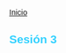 <!-- No borrar o modificar -->
[Inicio](./index.md)

## Sesión 3 

<!DOCTYPE html>
<html>
   <head>
      <title>Mundo Viajes</title>
      <style>
         body {
            font-family: Arial, sans-serif;
         }
         header {
            background-color: #3fd;
            color: black;
            padding: 20px;
            text-align: center;
         }

         section {
            border: 1px solid #ddd;
            padding: 20px;
            margin-bottom: 20px;
         }

         h2 {
            color: #33d1ff;
         }

         footer {
            background-color: #333;
            color: white;
            padding: 20px;
            text-align: center;
         }
      </style>
   </head>
   <body>
      <header>
         <h1>Mundo Viajes</h1>
         <h3>La forma más fácil de cumpliir tus sueños viajando</h3>
      </header>

      <section>
         <h1>Inicio</h1>
         <p>
            Somos una empresa dedicada a ayudarte cumplir tu sueños y viajar
            atraves del mundo en el destino que mejor te parezca
         </p>
         <h2>Destino 1</h2>
         <img src="sesion3_Imagenes/Luxemburgo.jpg" width="1000"/>
         <p>
            Luxemburgo es miembro de la union Europea, en este se hablan tres
            idiomas, Frances, Aleman y luxemburgues sus destinos esconde un
            casco antiguo precioso, es muy visitada por su hermosa arquitectura
            para realizar buena toma de fotos
         </p>

         <h2>Destino 2</h2>
         <img src="sesion3_Imagenes/Cancun.jpg" width="1000" />
         <p>
            Cancun es una de las ciudades mas famosas del caribe Mexicano por
            sus hermosas playas y la arquitectura de sus hoteles al ser
            extramadamnete amplios y pueden alojar gran cantidad de turistas en
            sus instalaciones
         </p>

         <h2>Destino 3</h2>
         <img src="sesion3_Imagenes/Melbourne.webp" width="1000" />
         <p>
            Capital del estado Australiano, reconocida como la capital del
            deporte y cultrura, es de las ciudades mas pobladas pero tambien la
            mas visitada y bonita por su organizacion y civilizacion
         </p>

         <h2>Destio 4</h2>
         <img src="sesion3_Imagenes/Francia.jpg" width="1000"/>
         <p>Es una republica que se destaca por sus economias mundiales, Francia es uno de los paises
            mas visitados por su produccion de vinos, su cultura. historia y paisajes
         </p>
      </section>

      <section>
         <h2>Videos</h2>
         <p>Videos sobre los destinos a visitar...</p>

         <h2>Luxemburgo</h2>
         <video autoplay src="Sesion3_Videos/Luxemburgo.mp4" width="1000"></video> 

         <H2>Cancun</H2>
         <video autoplay src="Sesion3_Videos/Cancun.mp4" width="1000"></video>

         <H2>Melbourne</H2>
         <video autoplay src="Sesion3_Videos/Melbourne.mp4" width="1000"></video>

         <h2>Francia</h2>
         <video autoplay src="Sesion3_Videos/Francia.mp4" width="1000"></video>
      </section>

      <section>
         <h2>Audios</h2>
         <p>Contenido sobre audios...</p>
         <audio src="Sesion3_Audios/Ciudad.mp3" controls></audio>
         <audio src="Sesion3_Audios/Francia.mp3" controls></audio>
         <audio src="Sesion3_Audios/Naturaleza.mp3" controls></audio>
         <audio src="Sesion3_Audios/Playa.mp3" controls></audio>

      </section>

      <section>
         <h2>iFrames</h2>
         <p>Contenido sobre iframes...</p>
      </section>

      <footer>
         Manuela Orlas
         <br />
         <br />
         CESDE
         <br />
         <br />
         &copy;2023
      </footer>
   </body>
</html>


<!-- Su documentación aquí -->






